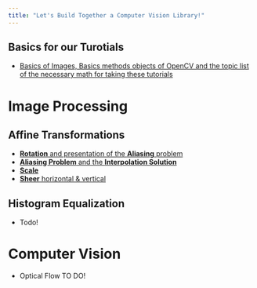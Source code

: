 ```yaml
---
title: "Let's Build Together a Computer Vision Library!"
---
```


## Basics for our Turotials
- [Basics of Images, Basics methods objects of OpenCV and the topic list of the necessary math for taking these tutorials](Basics.md)


# Image Processing
## Affine Transformations
- [**Rotation** and presentation of the **Aliasing** problem](Rotation.md)
- [**Aliasing Problem** and the **Interpolation Solution**](interpolaation.md)
- [**Scale**](AffineTransformations.md)
- [**Sheer** horizontal & vertical](AffineTransformations.md)


## Histogram Equalization
- Todo!



# Computer Vision
- Optical Flow TO DO!

